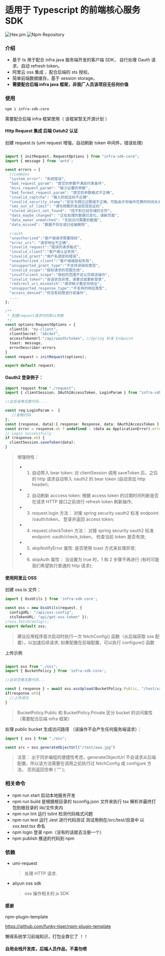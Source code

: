 # 适用于 Typescript 的前端核心服务 SDK

![Hex.pm](https://img.shields.io/hexpm/l/plug.svg)
![Npm Repository](https://raster.shields.io/npm/v/infra-sdk-core)



### 介绍

- 基于 ts 用于配合 infra java 服务端开发的客户端 SDK， 自行处理 Oauth 请求、自动 refresh token。
- 阿里云 oss 集成 ，配合后端的 sts 授权。
- 简单前端数据缓存，基于 session storage。
- **需要配合后端 infra java 框架，非我厂人员该项目无任何价值**

### 使用

```
npm i infra-sdk-core
```

需要配合后端 infra 框架使用（ 该框架暂无开源计划 ）


#### Http Request 集成 后端 Oatuh2 认证

创建 request.ts (umi request 增强，自动刷新 token 中间件，错误处理)

```typescript

import { initRequest, RequestOptions } from "infra-sdk-core";
import { message } from 'antd';

const errors = {
  //commons
  "system_error": "系统错误",
  "bad_request_param": "提交的参数不满足约束条件",
  "miss_request_param": "缺少必要的参数",
  "bad_format_request_param": "提交的参数格式不正确",
  "invalid_captcha": "输入的验证码不正确",
  "invalid_security_stamp":"安全令牌已过期或不正确，可能由于你操作花费的时间太长",
  "sms_out_of_limit": "请勿频繁的发送短信验证码",
  "stored_object_not_found": "找不到已经存储的文件",
  "data_maybe_changed": "正在处理的数据已变化，请新页面",
  "data_owner_unmatched": "无权访问需要的数据",
  "data_missed": "数据不存在或已经被删除",

  //auth
  "unauthorized":"客户端请求需要授权",
  "error_uri": "请求地址不正确",
  "invalid_request":"错误的请求格式",
  "invalid_client":"客户端认证失败",
  "invalid_grant":"用户名或密码错误",
  "unauthorized_client":"客户端端授权失败",
  "unsupported_grant_type":"不支持该授权类型",
  "invalid_scope":"授权请求的范围无效",
  "insufficient_scope":"授权的范围不足以完成该操作",
  "invalid_token":"会话状态异常，请重试或重新登录",
  "redirect_uri_mismatch":"请求缺少重定向地址",
  "unsupported_response_type":"不支持的响应类型",
  "access_denied":"你没有权限进行该操作",
  ....
};

/**
 * 配置request请求时的默认参数
 */
const options:RequestOptions = {
  clientId: "my-client",
  clientSecret: "abcdef",
  accessTokenUrl:"/api/oauth/token", //Spring 标准 Endpoint
  toast: message,
  errorDescriber:errors
}
const request = initRequest(options);

export default request;

```

#### Oauth2 登录例子：

```typescript
import request from "./request";
import { clientSession, OAuth2AccessToken, LoginParam } from "infra-sdk-core";

//此处省略无数代码....

const req:LoginParam =  {
   //省略代码 
};
const {response, data}:{ response: Response, data: OAuth2AccessToken } = await request.login(req, { skipNotifyError:true });
const error = response.ok ? undefined : (data as ApplicationError).error_description
// Login successfully
if (response.ok) {
  clientSession.saveToken(data);
}

```

> 增强特性：
> - 1. 自动带入 bear token: 对 clientSession 调用 saveToken 后，之后的 http 请求自动带入 oauth2 的 bear token (自动添加 http header); 
> - 2. 自动刷新 acccess token: 根据 access token 的过期时间判断是否在请求 HTTP 接口之前进行 refresh token 刷新操作; 
> - 3. request.login 方法： 对接 spring security oauth2 标准 endpoint: /oauth/token， 登录并返回 access token;
> - 4. request.checkToken 方法： 对接 spring security oauth2 标准 endpoint: oauth/check_token， 检查当前 token 是否有效;
> - 5. skipNotifyError 属性: 是否使用 toast 方式来处理异常;
> - 6. skipAuth 属性： 当设置为 true 时，1 和 2 步骤不再进行 (有时可能我们希望执行普通的 http 请求);


#### 使用阿里云 OSS

创建 oss.ts 文件：

```typescript
import { OssUtils } from 'infra-sdk-core';

const oss = new OssUtils(request, {
  configURL: "/api/oss-config",
  stsTokenURL: "api/get-oss-token" });
//oss.fetchConfig();
export default oss;

```
> 建议应用程序首次启动时执行一次 fetchConfig() 函数（从后端获取 oss 配置），以加速后续请求;
> 如果配置在前端配置，可以执行 configure() 函数

上传示例

```typescript

import oss from "./oss";
import { BucketPolicy } from 'infra-sdk-core';

//此处忽略无数代码...

const { response } = await oss.ossUpload(BucketPolicy.Public, "/test/xxxx.jpg", file, onUploading);
if(response.ok){
  //上传成功
}

```

> BucketPolicy.Public 和 BucketPolicy.Private 区分 bucket 的访问属性（需要配合后端 infra 框架）

处理 public bucket 生成访问路径 （该操作不会产生任何服务端请求）：

```typescript
import { oss } from "./oss";

const src = oss.generateObjectUrl("/test/aaa.jpg")

```

> 注意： 出于同步编程的便捷性考虑，generateObjectUrl 不会请求从后端配置，所以该方法需要在调用之前执行过 fetchConfig 或 configure 方法， 否则返回空串 ( "" );

### 相关命令

- npm run start 启动本地服务开发
- npm run build 是根据根目录的 tsconfig.json 文件来执行 tsx 解析并最终打包到根目录的 lib/文件夹内
- npm run lint 运行 tslint 检测代码格式问题
- npm run test 运行 Jest 进行代码测试 测试用例在/src/test/目录中 以 xxx.test.tsx 命名
- npm login 登录 npm（没有的话就去注册一个）
- npm publish 推送的代码到 npm

### 依赖

- umi-request
  > 处理 HTTP 请求.
- aliyun oss sdk
  > oss 操作相关的 js SDK

#### 感谢 

npm-plugin-template 

https://github.com/funky-tiger/npm-plugin-template

懒得系统学习前端知识，打包全靠它了 ！！





#### 自用全栈开发库，后端人员作品，不喜勿喷
